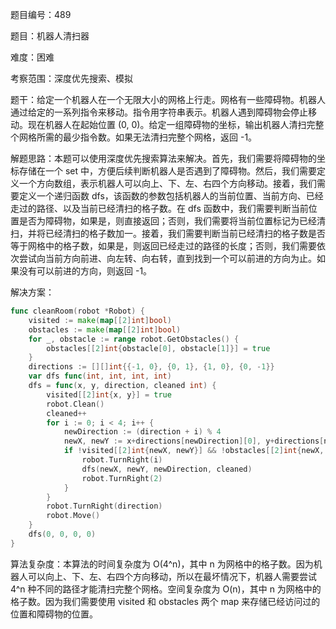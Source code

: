 题目编号：489

题目：机器人清扫器

难度：困难

考察范围：深度优先搜索、模拟

题干：给定一个机器人在一个无限大小的网格上行走。网格有一些障碍物。机器人通过给定的一系列指令来移动。指令用字符串表示。机器人遇到障碍物会停止移动。现在机器人在起始位置 (0, 0)。给定一组障碍物的坐标，输出机器人清扫完整个网格所需的最少指令数。如果无法清扫完整个网格，返回 -1。

解题思路：本题可以使用深度优先搜索算法来解决。首先，我们需要将障碍物的坐标存储在一个 set 中，方便后续判断机器人是否遇到了障碍物。然后，我们需要定义一个方向数组，表示机器人可以向上、下、左、右四个方向移动。接着，我们需要定义一个递归函数 dfs，该函数的参数包括机器人的当前位置、当前方向、已经走过的路径、以及当前已经清扫的格子数。在 dfs 函数中，我们需要判断当前位置是否为障碍物，如果是，则直接返回；否则，我们需要将当前位置标记为已经清扫，并将已经清扫的格子数加一。接着，我们需要判断当前已经清扫的格子数是否等于网格中的格子数，如果是，则返回已经走过的路径的长度；否则，我们需要依次尝试向当前方向前进、向左转、向右转，直到找到一个可以前进的方向为止。如果没有可以前进的方向，则返回 -1。

解决方案：

```go
func cleanRoom(robot *Robot) {
    visited := make(map[[2]int]bool)
    obstacles := make(map[[2]int]bool)
    for _, obstacle := range robot.GetObstacles() {
        obstacles[[2]int{obstacle[0], obstacle[1]}] = true
    }
    directions := [][]int{{-1, 0}, {0, 1}, {1, 0}, {0, -1}}
    var dfs func(int, int, int, int)
    dfs = func(x, y, direction, cleaned int) {
        visited[[2]int{x, y}] = true
        robot.Clean()
        cleaned++
        for i := 0; i < 4; i++ {
            newDirection := (direction + i) % 4
            newX, newY := x+directions[newDirection][0], y+directions[newDirection][1]
            if !visited[[2]int{newX, newY}] && !obstacles[[2]int{newX, newY}] {
                robot.TurnRight(i)
                dfs(newX, newY, newDirection, cleaned)
                robot.TurnRight(2)
            }
        }
        robot.TurnRight(direction)
        robot.Move()
    }
    dfs(0, 0, 0, 0)
}
```

算法复杂度：本算法的时间复杂度为 O(4^n)，其中 n 为网格中的格子数。因为机器人可以向上、下、左、右四个方向移动，所以在最坏情况下，机器人需要尝试 4^n 种不同的路径才能清扫完整个网格。空间复杂度为 O(n)，其中 n 为网格中的格子数。因为我们需要使用 visited 和 obstacles 两个 map 来存储已经访问过的位置和障碍物的位置。